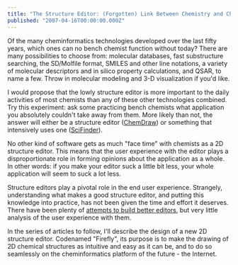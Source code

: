 ```yaml
---
title: "The Structure Editor: (Forgotten) Link Between Chemistry and Cheminformatics"
published: "2007-04-16T00:00:00.000Z"
---
```


Of the many cheminformatics technologies developed over the last fifty years, which ones can no bench chemist function without today? There are many possibilities to choose from: molecular databases, fast substructure searching, the SD/Molfile format, SMILES and other line notations, a variety of molecular descriptors and in silico property calculations, and QSAR, to name a few. Throw in molecular modeling and 3-D visualization if you'd like.

I would propose that the lowly structure editor is more important to the daily activities of most chemists than any of these other technologies combined. Try this experiment: ask some practicing bench chemists what application you absolutely couldn't take away from them. More likely than not, the answer will either be a structure editor ([ChemDraw](http://www.cambridgesoft.com/software/ChemDraw/)) or something that intensively uses one ([SciFinder](http://www.cas.org/support/scifi/index.html)).

No other kind of software gets as much "face time" with chemists as a 2D structure editor. This means that the user experience with the editor plays a disproportionate role in forming opinions about the application as a whole. In other words: if you make your editor suck a little bit less, your whole application will seem to suck a lot less.

Structure editors play a pivotal role in the end user experience. Strangely, understanding what makes a good structure editor, and putting this knowledge into practice, has not been given the time and effort it deserves. There have been plenty of [attempts to build better editors](/articles/2006/08/21/four-free-2-d-structure-editors-for-web-applications), but very little analysis of the user experience with them.

In the series of articles to follow, I'll describe the design of a new 2D structure editor. Codenamed "Firefly", its purpose is to make the drawing of 2D chemical structures as intuitive and easy as it can be, and to do so seamlessly on the cheminformatics platform of the future - the Internet.